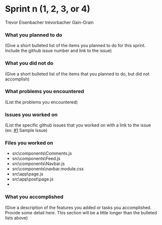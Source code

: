 # Sprint n (1, 2, 3, or 4)

Trevor Eisenbacher
trevorbacher
Gain-Grain

### What you planned to do
(Give a short bulleted list of the items you planned to do for this sprint. Include the github issue number and link to the issue)

### What you did not do
(Give a short bulleted list of the items that you planned to do, but did not accomplish)

### What problems you encountered
(List the problems you encountered)

### Issues you worked on
(List the specific github issues that you worked on with a link to the issue (ex: [#1](https://github.com/utk-cs340-fall22/ClassInfo/issues/1) Sample Issue)

### Files you worked on
* src\components\Comments.js
* src\components\Feed.js
* src\components\Navbar.js
* src\components\navbar.module.css
* src\app\page.js
* src\app\post\page.js
* 

### What you accomplished
(Give a description of the features you added or tasks you accomplished. Provide some detail here. This section will be a little longer than the bulleted lists above) 